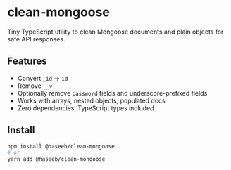 # clean-mongoose

Tiny TypeScript utility to clean Mongoose documents and plain objects for safe API responses.

## Features

- Convert `_id` -> `id`
- Remove `__v`
- Optionally remove `password` fields and underscore-prefixed fields
- Works with arrays, nested objects, populated docs
- Zero dependencies, TypeScript types included

## Install

```bash
npm install @haseeb/clean-mongoose
# or
yarn add @haseeb/clean-mongoose
```
